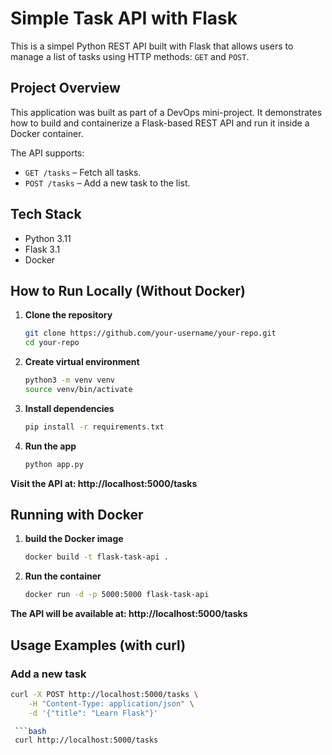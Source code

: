 #  Simple Task API with Flask

This is a simpel Python REST API built with Flask that allows users to manage a list of tasks using HTTP methods: `GET` and `POST`.

## Project Overview

This application was built as part of a DevOps mini-project. It demonstrates how to build and containerize a Flask-based REST API and run it inside a Docker container.

The API supports:
- `GET /tasks` – Fetch all tasks.
- `POST /tasks` – Add a new task to the list.

##  Tech Stack

- Python 3.11
- Flask 3.1
- Docker

##  How to Run Locally (Without Docker)

1. **Clone the repository**
   ```bash
   git clone https://github.com/your-username/your-repo.git
   cd your-repo

2. **Create virtual environment**
   ```bash
   python3 -m venv venv
   source venv/bin/activate

3. **Install dependencies**
   ```bash
   pip install -r requirements.txt

4. **Run the app**
   ```bash
   python app.py
   
**Visit the API at: http://localhost:5000/tasks**

## Running with Docker
1. **build the Docker image**
    ```bash
   docker build -t flask-task-api .

2. **Run the container**
    ```bash
    docker run -d -p 5000:5000 flask-task-api

**The API will be available at: http://localhost:5000/tasks**

## Usage Examples (with curl)
### Add a new task
 ```bash
curl -X POST http://localhost:5000/tasks \
     -H "Content-Type: application/json" \
     -d '{"title": "Learn Flask"}'

  ```bash
  curl http://localhost:5000/tasks





